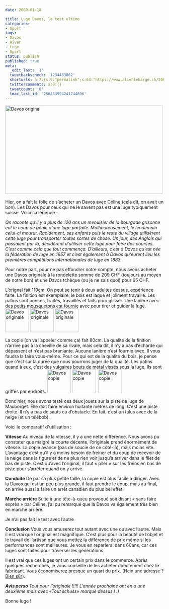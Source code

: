 ```yaml
---
date: 2009-01-18

title: Luge Davos, le test ultime
categories:
- Sport
tags:
- Davos
- Hiver
- Luge
- Sport
status: publish
published: true
meta:
  _edit_last: '1'
  tweetbackscheck: '1234463862'
  shorturls: a:7:{s:9:"permalink";s:64:"https://www.alienlebarge.ch/2009/01/18/luge-davos-le-test-ultime/";s:7:"tinyurl";s:25:"https://tinyurl.com/akesvt";s:4:"isgd";s:17:"https://is.gd/ilmv";s:5:"bitly";s:20:"https://bit.ly/32RySQ";s:5:"snipr";s:22:"https://snipr.com/ba78b";s:5:"snurl";s:22:"https://snurl.com/ba78b";s:7:"snipurl";s:24:"https://snipurl.com/ba78b";}
  twittercomments: a:0:{}
  tweetcount: '0'
  tmac_last_id: '256453994241744896'
---
```

<img class="alignnone" title="La photo d'une luge Davos" src="https://farm4.static.flickr.com/3362/3206259790_de55995432.jpg" alt="Davos original" width="500" height="281" /> 

Hier, on a fait la folie de s’acheter un Davos avec Céline (cela dit, on avait un bon). Les Davos pour ceux qui ne le savent pas est une luge typiquement suisse. Voici sa légende :

<em>On raconte qu’il y a plus de 120 ans un menuisier de la bourgade grisonne eut le coup de génie d’une luge parfaite. Malheureusement, le lendemain celui-ci mourut. Rapidement, ses enfants puis le reste du village utilisèrent cette luge pour transporter toutes sortes de chose. Un jour, des Anglais qui passaient par là, décidèrent d’utiliser cette luge pour faire des courses. C’est comme cela que tout commença.
D’ailleurs, c’est à Davos qu’est née la fédération de luge en 1957 et c’est également à Davos qu’eurent lieu les premières compétitions internationales de luge en 1883.</em>

<em><!--more--></em>

Pour notre part, pour ne pas effondrer notre compte, nous avons acheter une Davos originale à la rondelette somme de 209 CHF (toujours au moyen de notre bon) et une Davos tchèque (ou je ne sais quoi) pour 65 CHF.

L’orignal fait 110cm. On peut se tenir à deux adultes dessus, expérience faite. La finition est exemplaire, le bois est laqué et joliment travaillé. Les patins sont poncés, traités, travaillés et faits pour glisser. Une lanière avec des petits mousquetons est fournie avec pour tirer et guider la luge. 
<a class="tt-flickr tt-flickr-Square" title="Davos originale" href="https://www.flickr.com/photos/alienlebarge/3206518806/"><img class="alignnone" src="https://farm4.static.flickr.com/3333/3206518806_0896c39962_s.jpg" alt="Davos originale" width="75" height="75" /></a> <a class="tt-flickr tt-flickr-Square" title="Davos originale" href="https://www.flickr.com/photos/alienlebarge/3206518532/"><img class="alignnone" src="https://farm4.static.flickr.com/3343/3206518532_5776c0e85b_s.jpg" alt="Davos originale" width="75" height="75" /></a> <a class="tt-flickr tt-flickr-Square" title="Davos originale" href="https://www.flickr.com/photos/alienlebarge/3205677103/"><img class="alignnone" src="https://farm4.static.flickr.com/3511/3205677103_0a572a3424_s.jpg" alt="Davos originale" width="75" height="75" /></a> 

La copie (on va l’appeler comme ça) fait 80cm. La qualité de la finition n’arrive pas à la cheville de sa rivale, mais cela dit, il n’y a pas d’écharde qui dépassent et n’est pas branlante. Aucune lanière n’est fournie avec. Il vous faudra la faire vous-même.
Pour ce qui est de la qualité du bois, je pense que c’est sur la durée que nous pourrons juger de la qualité. Les patins quand à eux, c’est des vulgaires bouts de métal vissés sous la luge. Ils sont griffés par endroits.
<img class="alignnone" src="https://farm4.static.flickr.com/3464/3206518730_260c2e0408_s.jpg" alt="Davos copie" width="75" height="75" /> <a class="tt-flickr tt-flickr-Square" title="Davos copie" href="https://www.flickr.com/photos/alienlebarge/3206518622/"><img class="alignnone" src="https://farm4.static.flickr.com/3414/3206518622_b5553d1d31_s.jpg" alt="Davos copie" width="75" height="75" /></a>  <a class="tt-flickr tt-flickr-Square" title="Davos copie" href="https://www.flickr.com/photos/alienlebarge/3206518352/"><img class="alignnone" src="https://farm4.static.flickr.com/3388/3206518352_f1d09405c8_s.jpg" alt="Davos copie" width="75" height="75" /></a> 

Donc hier, nous avons testé ces deux jouets sur la piste de luge de Mauborget. Elle doit faire environ huitante mètres de long. C’est une piste droite. Il n’y a pas de sauts ou d’obstacle. En fait, c’est un talus avec de la neige (et un télébob).

Voici le comparatif d'utilisation :

<strong>Vitesse</strong>
Au niveau de la vitesse, il y a une nette différence. Nous avons pu constater que malgré la courte décente, l’originale prend énormément de vitesse. La copie avance (pas de soucie de ce côté-là), mais moins vite. L’avantage c’est qu’il y a moins besoin de freiner et du coup de recevoir de la neige dans la figure et de ne plus rien voir jusqu’à arriver dans le filet de bas de piste. C’est qu’avec l’original, il faut « piler » sur les freins en bas de piste pour s’arrêter quand on y arrive.

<strong>Conduite</strong>
De par sa plus petite taille, la copie est plus facile à diriger. Avec la Davos qui est un peu plus grande, il faut prendre le coup, mais au final, on arrive aussi à faire un arrêt canadien du plus bel effet.

<strong>Marche arrière</strong>
Suite à une tête-à-queu provoqué soit disant « sans faire exprès » par Céline, j’ai pu remarqué que la Davos va également très bien en marche arrière.

Je n’ai pas fait le test avec l’autre

<strong>Conclusion</strong>
Vous vous amuserez tout autant avec une qu’avec l’autre. Mais il est vrai que l’original est magnifique. C’est plus pour la beauté de l’objet et le travail de l’artisan que vous mettez la différence de prix même si les performances sont meilleures. Je vous en reparlerai dans 60ans, car ces luges sont faites pour traverser les générations. 

Il est vrai que ces luges ont un certain prix dans le commerce. Après quelques recherches, je vous conseille de les acheter directement chez le fabricant. Vous économiserez presque un quart du prix. (Hein une adresse ? <a title="Les luges Graf" href="https://www.graf-schlitten.ch/">Bien sûr</a>).

<strong><em>Avis perso</em></strong><em>
Tout pour l’originale !!!!! L’année prochaine ont en a une deuxième mais avec «Tout schuss» marqué dessus ! :)</em>

Bonne luge !
